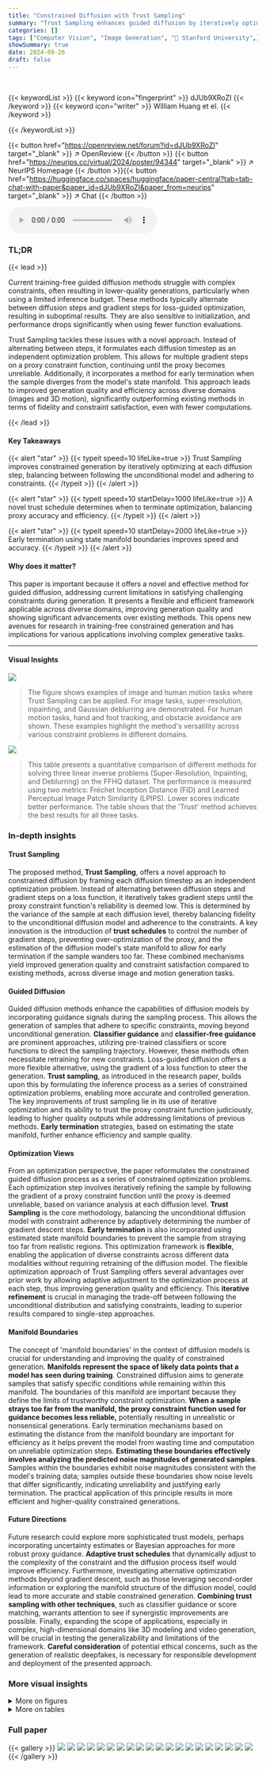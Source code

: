 ```yaml
---
title: "Constrained Diffusion with Trust Sampling"
summary: "Trust Sampling enhances guided diffusion by iteratively optimizing constrained generation at each step, improving efficiency and accuracy in image and 3D motion generation."
categories: []
tags: ["Computer Vision", "Image Generation", "🏢 Stanford University",]
showSummary: true
date: 2024-09-26
draft: false
---
```


<br>

{{< keywordList >}}
{{< keyword icon="fingerprint" >}} dJUb9XRoZI {{< /keyword >}}
{{< keyword icon="writer" >}} William Huang et el. {{< /keyword >}}
 
{{< /keywordList >}}

{{< button href="https://openreview.net/forum?id=dJUb9XRoZI" target="_blank" >}}
↗ OpenReview
{{< /button >}}
{{< button href="https://neurips.cc/virtual/2024/poster/94344" target="_blank" >}}
↗ NeurIPS Homepage
{{< /button >}}{{< button href="https://huggingface.co/spaces/huggingface/paper-central?tab=tab-chat-with-paper&paper_id=dJUb9XRoZI&paper_from=neurips" target="_blank" >}}
↗ Chat
{{< /button >}}



<audio controls>
    <source src="https://ai-paper-reviewer.com/dJUb9XRoZI/podcast.wav" type="audio/wav">
    Your browser does not support the audio element.
</audio>


### TL;DR


{{< lead >}}

Current training-free guided diffusion methods struggle with complex constraints, often resulting in lower-quality generations, particularly when using a limited inference budget. These methods typically alternate between diffusion steps and gradient steps for loss-guided optimization, resulting in suboptimal results.  They are also sensitive to initialization, and performance drops significantly when using fewer function evaluations. 

Trust Sampling tackles these issues with a novel approach. Instead of alternating between steps, it formulates each diffusion timestep as an independent optimization problem. This allows for multiple gradient steps on a proxy constraint function, continuing until the proxy becomes unreliable. Additionally, it incorporates a method for early termination when the sample diverges from the model's state manifold.  This approach leads to improved generation quality and efficiency across diverse domains (images and 3D motion), significantly outperforming existing methods in terms of fidelity and constraint satisfaction, even with fewer computations.

{{< /lead >}}


#### Key Takeaways

{{< alert "star" >}}
{{< typeit speed=10 lifeLike=true >}} Trust Sampling improves constrained generation by iteratively optimizing at each diffusion step, balancing between following the unconditional model and adhering to constraints. {{< /typeit >}}
{{< /alert >}}

{{< alert "star" >}}
{{< typeit speed=10 startDelay=1000 lifeLike=true >}} A novel trust schedule determines when to terminate optimization, balancing proxy accuracy and efficiency. {{< /typeit >}}
{{< /alert >}}

{{< alert "star" >}}
{{< typeit speed=10 startDelay=2000 lifeLike=true >}} Early termination using state manifold boundaries improves speed and accuracy. {{< /typeit >}}
{{< /alert >}}

#### Why does it matter?
This paper is important because it offers a novel and effective method for guided diffusion, addressing current limitations in satisfying challenging constraints during generation.  It presents a flexible and efficient framework applicable across diverse domains, improving generation quality and showing significant advancements over existing methods. This opens new avenues for research in training-free constrained generation and has implications for various applications involving complex generative tasks.

------
#### Visual Insights



![](https://ai-paper-reviewer.com/dJUb9XRoZI/figures_1_1.jpg)

> The figure shows examples of image and human motion tasks where Trust Sampling can be applied.  For image tasks, super-resolution, inpainting, and Gaussian deblurring are demonstrated.  For human motion tasks, hand and foot tracking, and obstacle avoidance are shown.  These examples highlight the method's versatility across various constraint problems in different domains.





![](https://ai-paper-reviewer.com/dJUb9XRoZI/tables_6_1.jpg)

> This table presents a quantitative comparison of different methods for solving three linear inverse problems (Super-Resolution, Inpainting, and Deblurring) on the FFHQ dataset.  The performance is measured using two metrics: Fréchet Inception Distance (FID) and Learned Perceptual Image Patch Similarity (LPIPS). Lower scores indicate better performance.  The table shows that the 'Trust' method achieves the best results for all three tasks.





### In-depth insights


#### Trust Sampling
The proposed method, **Trust Sampling**, offers a novel approach to constrained diffusion by framing each diffusion timestep as an independent optimization problem.  Instead of alternating between diffusion steps and gradient steps on a loss function, it iteratively takes gradient steps until the proxy constraint function's reliability is deemed low.  This is determined by the variance of the sample at each diffusion level, thereby balancing fidelity to the unconditional diffusion model and adherence to the constraints.  A key innovation is the introduction of **trust schedules** to control the number of gradient steps, preventing over-optimization of the proxy, and the estimation of the diffusion model's state manifold to allow for early termination if the sample wanders too far.  These combined mechanisms yield improved generation quality and constraint satisfaction compared to existing methods, across diverse image and motion generation tasks.

#### Guided Diffusion
Guided diffusion methods enhance the capabilities of diffusion models by incorporating guidance signals during the sampling process.  This allows the generation of samples that adhere to specific constraints, moving beyond unconditional generation. **Classifier guidance** and **classifier-free guidance** are prominent approaches, utilizing pre-trained classifiers or score functions to direct the sampling trajectory.  However, these methods often necessitate retraining for new constraints. Loss-guided diffusion offers a more flexible alternative, using the gradient of a loss function to steer the generation.  **Trust sampling**, as introduced in the research paper, builds upon this by formulating the inference process as a series of constrained optimization problems, enabling more accurate and controlled generation. The key improvements of trust sampling lie in its use of iterative optimization and its ability to trust the proxy constraint function judiciously, leading to higher quality outputs while addressing limitations of previous methods. **Early termination** strategies, based on estimating the state manifold, further enhance efficiency and sample quality.

#### Optimization Views
From an optimization perspective, the paper reformulates the constrained guided diffusion process as a series of constrained optimization problems.  Each optimization step involves iteratively refining the sample by following the gradient of a proxy constraint function until the proxy is deemed unreliable, based on variance analysis at each diffusion level. **Trust Sampling** is the core methodology, balancing the unconditional diffusion model with constraint adherence by adaptively determining the number of gradient descent steps.  **Early termination** is also incorporated using estimated state manifold boundaries to prevent the sample from straying too far from realistic regions. This optimization framework is **flexible**, enabling the application of diverse constraints across different data modalities without requiring retraining of the diffusion model. The flexible optimization approach of Trust Sampling offers several advantages over prior work by allowing adaptive adjustment to the optimization process at each step, thus improving generation quality and efficiency.  This **iterative refinement** is crucial in managing the trade-off between following the unconditional distribution and satisfying constraints, leading to superior results compared to single-step approaches.

#### Manifold Boundaries
The concept of 'manifold boundaries' in the context of diffusion models is crucial for understanding and improving the quality of constrained generation.  **Manifolds represent the space of likely data points that a model has seen during training**.  Constrained diffusion aims to generate samples that satisfy specific conditions while remaining within this manifold. The boundaries of this manifold are important because they define the limits of trustworthy constraint optimization. **When a sample strays too far from the manifold, the proxy constraint function used for guidance becomes less reliable,** potentially resulting in unrealistic or nonsensical generations. Early termination mechanisms based on estimating the distance from the manifold boundary are important for efficiency as it helps prevent the model from wasting time and computation on unreliable optimization steps.  **Estimating these boundaries effectively involves analyzing the predicted noise magnitudes of generated samples**. Samples within the boundaries exhibit noise magnitudes consistent with the model's training data; samples outside these boundaries show noise levels that differ significantly, indicating unreliability and justifying early termination.  The practical application of this principle results in more efficient and higher-quality constrained generations.

#### Future Directions
Future research could explore more sophisticated trust models, perhaps incorporating uncertainty estimates or Bayesian approaches for more robust proxy guidance.  **Adaptive trust schedules** that dynamically adjust to the complexity of the constraint and the diffusion process itself would improve efficiency.  Furthermore, investigating alternative optimization methods beyond gradient descent, such as those leveraging second-order information or exploring the manifold structure of the diffusion model, could lead to more accurate and stable constrained generation.  **Combining trust sampling with other techniques**, such as classifier guidance or score matching, warrants attention to see if synergistic improvements are possible.  Finally, expanding the scope of applications, especially in complex, high-dimensional domains like 3D modeling and video generation, will be crucial in testing the generalizability and limitations of the framework. **Careful consideration** of potential ethical concerns, such as the generation of realistic deepfakes, is necessary for responsible development and deployment of the presented approach.


### More visual insights

<details>
<summary>More on figures
</summary>


![](https://ai-paper-reviewer.com/dJUb9XRoZI/figures_6_1.jpg)

> This figure shows qualitative results of different methods on solving linear inverse problems such as box inpainting and super-resolution.  The left side displays results for box inpainting, where a square region of the image is masked out and the model attempts to fill it in realistically. The right side presents super-resolution results, demonstrating the ability of the models to upscale lower-resolution images.  Each column represents a different method: Measurement (the input), DPS, DPS+DSG, LGD-MC, Trust (the proposed method), and Ground Truth.  The figure visually compares the outputs of each method for several different image examples.


![](https://ai-paper-reviewer.com/dJUb9XRoZI/figures_15_1.jpg)

> This figure shows qualitative results for two linear inverse problems: box inpainting and super-resolution.  The left side displays examples of images where a square region has been masked out (box inpainting). The right side demonstrates the super-resolution of low-resolution images.  For each problem, the results are shown for several different methods: DPS, DPS+DSG, LGD-MC, and Trust Sampling (the authors' method).  The figure visually compares the performance of these different methods in terms of image quality and fidelity to the original image.


![](https://ai-paper-reviewer.com/dJUb9XRoZI/figures_15_2.jpg)

> This figure shows qualitative results of applying the Trust Sampling method on super-resolution tasks. The top two rows are results from the FFHQ dataset, while the bottom two rows are from ImageNet. Each row shows an example of an image with different levels of super-resolution performed using the method. The goal is to improve upon prior methods by better adhering to the original image and recovering details.


![](https://ai-paper-reviewer.com/dJUb9XRoZI/figures_16_1.jpg)

> This figure shows qualitative results for the Trust Sampling method on the super-resolution task.  The top two rows display results using images from the FFHQ dataset, while the bottom two rows show results from the ImageNet dataset.  The figure visually demonstrates the method's ability to improve the resolution of images while preserving image details and overall quality.


![](https://ai-paper-reviewer.com/dJUb9XRoZI/figures_17_1.jpg)

> This figure shows the qualitative results of applying the Trust Sampling method to various human motion generation tasks.  Each row represents a different task, including hand and foot tracking, jumping, root tracking, and obstacle avoidance.  The tasks involve generating motions that adhere to specific constraints. For example, the 'jumping' task requires the generated motion to clear a certain height, indicated by the horizontal dotted line. The visualization highlights the method's ability to effectively balance between adhering to the constraints and maintaining the natural appearance of the generated motion.


</details>




<details>
<summary>More on tables
</summary>


![](https://ai-paper-reviewer.com/dJUb9XRoZI/tables_6_2.jpg)
> This table presents a quantitative comparison of different methods for solving three linear inverse problems (Super-Resolution, Inpainting, and Deblurring) on the ImageNet dataset.  The performance of each method is measured using two metrics: Fréchet Inception Distance (FID) and Learned Perceptual Image Patch Similarity (LPIPS). Lower FID and LPIPS scores indicate better performance.  The table highlights the best-performing method for each task in bold and the worst-performing method in red.

![](https://ai-paper-reviewer.com/dJUb9XRoZI/tables_7_1.jpg)
> This table presents a quantitative comparison of different methods (DPS, DPS+DSG, LGD-MC, and Trust Sampling) on two human motion generation tasks: root tracking and right hand & left foot tracking.  The evaluation metrics include FID (Fréchet Inception Distance), which measures the quality of generated motion; Diversity, indicating the variety of generated motion sequences; and Constraint Violation (in meters), representing how well the generated motion adheres to the specified constraints. The results show that Trust Sampling achieves a good balance between FID, Diversity, and constraint satisfaction.

![](https://ai-paper-reviewer.com/dJUb9XRoZI/tables_9_1.jpg)
> This table presents the quantitative results of three different image restoration tasks (Super-Resolution, Inpainting, Deblurring) evaluated using two metrics: Fréchet Inception Distance (FID) and Learned Perceptual Image Patch Similarity (LPIPS). The results are shown for four methods: DPS, DPS+DSG, LGD-MC (with 10 and 100 samples), and Trust Sampling (the proposed method).  Lower FID and LPIPS scores indicate better performance. The experiments were conducted on 1000 validation images from the FFHQ dataset (256x256 resolution).

![](https://ai-paper-reviewer.com/dJUb9XRoZI/tables_9_2.jpg)
> This table presents ablation study results on the impact of using manifold boundary estimates in the Trust Sampling algorithm.  It compares different trust schedule parameters ('Start', 'End') and total number of function evaluations (NFEs) across three image restoration tasks (Super-Resolution, Inpainting, Deblurring) using the FFHQ dataset.  The results show the effect of incorporating manifold boundary estimates on model performance, measured by FID and LPIPS scores.  The best performing configurations are highlighted.

![](https://ai-paper-reviewer.com/dJUb9XRoZI/tables_9_3.jpg)
> This table presents ablation results on the effect of varying the parameter  Emax on the super-resolution task using the FFHQ dataset.  Different values of Emax were tested, each with a corresponding constant linear trust schedule designed to keep the number of neural function evaluations (NFEs) around 1000. The results show the FID and LPIPS scores obtained for each Emax value, with the best performing Emax value highlighted in bold.

![](https://ai-paper-reviewer.com/dJUb9XRoZI/tables_14_1.jpg)
> This table lists the hyperparameters used in the image experiments.  For each task (Super-Resolution, Inpainting, Deblurring) on each dataset (FFHQ, ImageNet), it shows the maximum number of neural function evaluations (NFEs), the number of DDIM steps, the starting and ending points of the stochastic linear trust schedule used for termination criteria, and the maximum allowed predicted noise magnitude (εmax). The table separates the results based on whether 1000 or 600 NFEs were used.

</details>




### Full paper

{{< gallery >}}
<img src="https://ai-paper-reviewer.com/dJUb9XRoZI/1.png" class="grid-w50 md:grid-w33 xl:grid-w25" />
<img src="https://ai-paper-reviewer.com/dJUb9XRoZI/2.png" class="grid-w50 md:grid-w33 xl:grid-w25" />
<img src="https://ai-paper-reviewer.com/dJUb9XRoZI/3.png" class="grid-w50 md:grid-w33 xl:grid-w25" />
<img src="https://ai-paper-reviewer.com/dJUb9XRoZI/4.png" class="grid-w50 md:grid-w33 xl:grid-w25" />
<img src="https://ai-paper-reviewer.com/dJUb9XRoZI/5.png" class="grid-w50 md:grid-w33 xl:grid-w25" />
<img src="https://ai-paper-reviewer.com/dJUb9XRoZI/6.png" class="grid-w50 md:grid-w33 xl:grid-w25" />
<img src="https://ai-paper-reviewer.com/dJUb9XRoZI/7.png" class="grid-w50 md:grid-w33 xl:grid-w25" />
<img src="https://ai-paper-reviewer.com/dJUb9XRoZI/8.png" class="grid-w50 md:grid-w33 xl:grid-w25" />
<img src="https://ai-paper-reviewer.com/dJUb9XRoZI/9.png" class="grid-w50 md:grid-w33 xl:grid-w25" />
<img src="https://ai-paper-reviewer.com/dJUb9XRoZI/10.png" class="grid-w50 md:grid-w33 xl:grid-w25" />
<img src="https://ai-paper-reviewer.com/dJUb9XRoZI/11.png" class="grid-w50 md:grid-w33 xl:grid-w25" />
<img src="https://ai-paper-reviewer.com/dJUb9XRoZI/12.png" class="grid-w50 md:grid-w33 xl:grid-w25" />
<img src="https://ai-paper-reviewer.com/dJUb9XRoZI/13.png" class="grid-w50 md:grid-w33 xl:grid-w25" />
<img src="https://ai-paper-reviewer.com/dJUb9XRoZI/14.png" class="grid-w50 md:grid-w33 xl:grid-w25" />
<img src="https://ai-paper-reviewer.com/dJUb9XRoZI/15.png" class="grid-w50 md:grid-w33 xl:grid-w25" />
<img src="https://ai-paper-reviewer.com/dJUb9XRoZI/16.png" class="grid-w50 md:grid-w33 xl:grid-w25" />
<img src="https://ai-paper-reviewer.com/dJUb9XRoZI/17.png" class="grid-w50 md:grid-w33 xl:grid-w25" />
<img src="https://ai-paper-reviewer.com/dJUb9XRoZI/18.png" class="grid-w50 md:grid-w33 xl:grid-w25" />
<img src="https://ai-paper-reviewer.com/dJUb9XRoZI/19.png" class="grid-w50 md:grid-w33 xl:grid-w25" />
<img src="https://ai-paper-reviewer.com/dJUb9XRoZI/20.png" class="grid-w50 md:grid-w33 xl:grid-w25" />
{{< /gallery >}}
